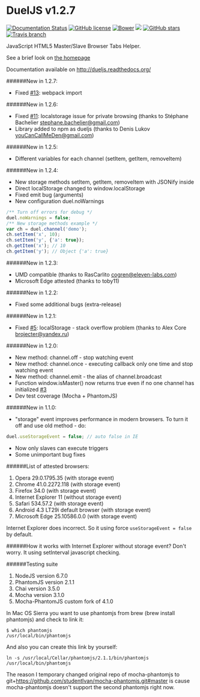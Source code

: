 DuelJS v1.2.7
======
[![Documentation Status](https://img.shields.io/badge/docs-latest-brightgreen.svg?style=flat-square)](http://dueljs.readthedocs.org/) [![GitHub license](https://img.shields.io/badge/license-MIT-blue.svg?style=flat-square)](https://raw.githubusercontent.com/studentIvan/dueljs/master/LICENSE) [![Bower](https://img.shields.io/bower/v/duel.svg?style=flat-square)](http://bower.io/search/?q=duel) [![](https://img.shields.io/github/issues-raw/studentIvan/dueljs.svg?style=flat-square)](https://github.com/studentIvan/dueljs/issues/) [![GitHub stars](https://img.shields.io/github/stars/studentIvan/dueljs.svg?style=flat-square)](https://github.com/studentIvan/dueljs/stargazers) [![Travis branch](https://img.shields.io/travis/studentIvan/dueljs/master.svg?style=flat-square)](https://travis-ci.org/studentIvan/dueljs)

JavaScript HTML5 Master/Slave Browser Tabs Helper.

See a brief look on [the homepage](http://dueljs.studentivan.ru)

Documentation available on http://dueljs.readthedocs.org/

######New in 1.2.7:
* Fixed [#13](https://github.com/studentIvan/dueljs/issues/13): webpack import

######New in 1.2.6:
* Fixed [#11](https://github.com/studentIvan/dueljs/issues/11): localstorage issue for private browsing (thanks to Stéphane Bachelier <stephane.bachelier@gmail.com>)
* Library added to npm as dueljs (thanks to Denis Lukov <youCanCallMeDen@gmail.com>)

######New in 1.2.5:
* Different variables for each channel (setItem, getItem, removeItem)

######New in 1.2.4:
* New storage methods setItem, getItem, removeItem with JSONify inside
* Direct localStorage changed to window.localStorage
* Fixed emit bug (arguments)
* New configuration duel.noWarnings

```javascript
/** Turn off errors for debug */
duel.noWarnings = false;
/** New storage methods example */
var ch = duel.channel('demo');
ch.setItem('x', 10);
ch.setItem('y', {'a': true});
ch.getItem('x'); // 10
ch.getItem('y'); // Object {'a': true}
```

######New in 1.2.3:
* UMD compatible (thanks to RasCarlito <cogren@eleven-labs.com>)
* Microsoft Edge attested (thanks to toby11)

######New in 1.2.2:
* Fixed some additional bugs (extra-release)

######New in 1.2.1:
* Fixed [#5](https://github.com/studentIvan/dueljs/issues/5): localStorage - stack overflow problem (thanks to Alex Core <brojecter@yandex.ru>)

######New in 1.2.0:
* New method: channel.off - stop watching event
* New method: channel.once - executing callback only one time and stop watching event
* New method: channel.emit - the alias of channel.broadcast
* Function window.isMaster() now returns true even if no one channel has initialized [#3](https://github.com/studentIvan/dueljs/issues/3)
* Dev test coverage (Mocha + PhantomJS)

######New in 1.1.0:
* "storage" event improves performance in modern browsers.
To turn it off and use old method - do:

```javascript
duel.useStorageEvent = false; // auto false in IE
```

* Now only slaves can execute triggers
* Some unimportant bug fixes

######List of attested browsers:

1. Opera 29.0.1795.35 (with storage event)
2. Chrome 41.0.2272.118 (with storage event)
3. Firefox 34.0 (with storage event)
4. Internet Explorer 11 (without storage event)
5. Safari 534.57.2 (with storage event)
6. Android 4.3 LT29i default browser (with storage event)
7. Microsoft Edge 25.10586.0.0 (with storage event)

Internet Explorer does incorrect. So it using force `useStorageEvent = false` by default.

######How it works with Internet Explorer without storage event?
Don't worry. It using setInterval javascript checking.

######Testing suite
1. NodeJS version 6.7.0
2. PhantomJS version 2.1.1
3. Chai version 3.5.0
4. Mocha version 3.1.0
5. Mocha-PhantomJS custom fork of 4.1.0

In Mac OS Sierra you want to use phantomjs from brew (brew install phantomjs) and check to link it:

```
$ which phantomjs
/usr/local/bin/phantomjs
```

And also you can create this link by yourself:

```
ln -s /usr/local/Cellar/phantomjs/2.1.1/bin/phantomjs /usr/local/bin/phantomjs
```

The reason I temporary changed original repo of mocha-phantomjs to git+https://github.com/studentIvan/mocha-phantomjs.git#master is cause mocha-phantomjs doesn't support the second phantomjs right now.